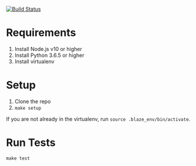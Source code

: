 [![Build Status](https://travis-ci.com/nkansal96/blaze.svg?branch=master)](https://travis-ci.com/nkansal96/blaze)

# Requirements

1. Install Node.js v10 or higher
2. Install Python 3.6.5 or higher
3. Install virtualenv

# Setup

1. Clone the repo
2. `make setup`

If you are not already in the virtualenv, run `source .blaze_env/bin/activate`.

# Run Tests

`make test`
